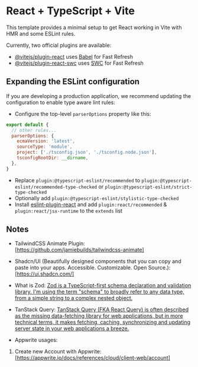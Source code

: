 # React + TypeScript + Vite

This template provides a minimal setup to get React working in Vite with HMR and some ESLint rules.

Currently, two official plugins are available:

- [@vitejs/plugin-react](https://github.com/vitejs/vite-plugin-react/blob/main/packages/plugin-react/README.md) uses [Babel](https://babeljs.io/) for Fast Refresh
- [@vitejs/plugin-react-swc](https://github.com/vitejs/vite-plugin-react-swc) uses [SWC](https://swc.rs/) for Fast Refresh

## Expanding the ESLint configuration

If you are developing a production application, we recommend updating the configuration to enable type aware lint rules:

- Configure the top-level `parserOptions` property like this:

```js
export default {
  // other rules...
  parserOptions: {
    ecmaVersion: 'latest',
    sourceType: 'module',
    project: ['./tsconfig.json', './tsconfig.node.json'],
    tsconfigRootDir: __dirname,
  },
}
```

- Replace `plugin:@typescript-eslint/recommended` to `plugin:@typescript-eslint/recommended-type-checked` or `plugin:@typescript-eslint/strict-type-checked`
- Optionally add `plugin:@typescript-eslint/stylistic-type-checked`
- Install [eslint-plugin-react](https://github.com/jsx-eslint/eslint-plugin-react) and add `plugin:react/recommended` & `plugin:react/jsx-runtime` to the `extends` list

## Notes

- TailwindCSS Animate Plugin: [https://github.com/jamiebuilds/tailwindcss-animate]

- Shadcn/UI (Beautifully designed components that you can copy and paste into your apps. Accessible. Customizable. Open Source.): [https://ui.shadcn.com/]

- What is Zod: [Zod is a TypeScript-first schema declaration and validation library. I'm using the term "schema" to broadly refer to any data type, from a simple string to a complex nested object.](https://zod.dev/?id=introduction)

- TanStack Query: [TanStack Query (FKA React Query) is often described as the missing data-fetching library for web applications, but in more technical terms, it makes fetching, caching, synchronizing and updating server state in your web applications a breeze.](https://tanstack.com/query/latest/docs/react/overview)

- Appwrite usages:
1. Create new Account with Appwrite: [https://appwrite.io/docs/references/cloud/client-web/account]
